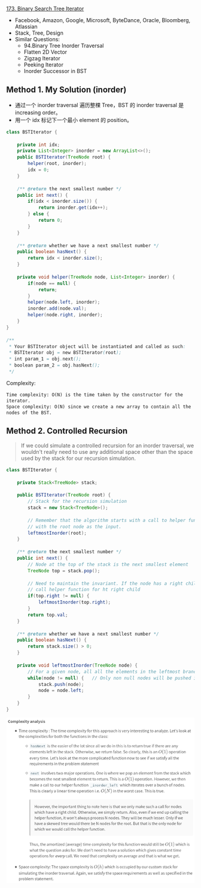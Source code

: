 [173. Binary Search Tree Iterator](https://leetcode.com/problems/binary-search-tree-iterator/)

* Facebook, Amazon, Google, Microsoft, ByteDance, Oracle, Bloomberg, Atlassian
* Stack, Tree, Design
* Similar Questions:
    * 94.Binary Tree Inorder Traversal
    * Flatten 2D Vector
    * Zigzag Iterator
    * Peeking Iterator
    * Inorder Successor in BST

## Method 1. My Solution (inorder)
* 通过一个 inorder traversal 遍历整棵 Tree，BST 的 inorder traversal 是 increasing order。
* 用一个 idx 标记下一个最小 element 的 position。

```java 
class BSTIterator {

    private int idx;
    private List<Integer> inorder = new ArrayList<>();
    public BSTIterator(TreeNode root) {
        helper(root, inorder);
        idx = 0;
    }
    
    /** @return the next smallest number */
    public int next() {
        if(idx < inorder.size()) {
            return inorder.get(idx++);
        } else {
            return 0;
        }
    }
    
    /** @return whether we have a next smallest number */
    public boolean hasNext() {
        return idx < inorder.size();
    }
    
    private void helper(TreeNode node, List<Integer> inorder) {
        if(node == null) {
            return;
        }
        helper(node.left, inorder);
        inorder.add(node.val);
        helper(node.right, inorder);
    }
}

/**
 * Your BSTIterator object will be instantiated and called as such:
 * BSTIterator obj = new BSTIterator(root);
 * int param_1 = obj.next();
 * boolean param_2 = obj.hasNext();
 */
```

Complexity:
    
    Time complexity: O(N) is the time taken by the constructor for the iterator.
    Space complexity: O(N) since we create a new array to contain all the nodes of the BST.
    
    
## Method 2. Controlled Recursion
> If we could simulate a controlled recursion for an inorder traversal,
> we wouldn't really need to use any additional space other than the space used by the stack for our recursion simulation.
>

```java
class BSTIterator {

    private Stack<TreeNode> stack;
    
    public BSTIterator(TreeNode root) {
        // Stack for the recursion simulation
        stack = new Stack<TreeNode>();
        
        // Remember that the algorithm starts with a call to helper function
        // with the root node as the input.
        leftmostInorder(root);
    }
    
    /** @return the next smallest number */
    public int next() {
        // Node at the top of the stack is the next smallest element
        TreeNode top = stack.pop();
        
        // Need to maintain the invariant. If the node has a right child,
        // call helper function for ht right child
        if(top.right != null) {
            leftmostInorder(top.right);
        }
        return top.val;
    }
    
    /** @return whether we have a next smallest number */
    public boolean hasNext() {
        return stack.size() > 0;
    }
    
    private void leftmostInorder(TreeNode node) {
        // For a given node, all all the elements in the leftmost branch of the tree under it to the stack.
        while(node != null) {   // Only non null nodes will be pushed into the stack
            stack.push(node);
            node = node.left;
        }
    }
}
```

![complexities](images/173_complexity_of_controlled_recursion.png)